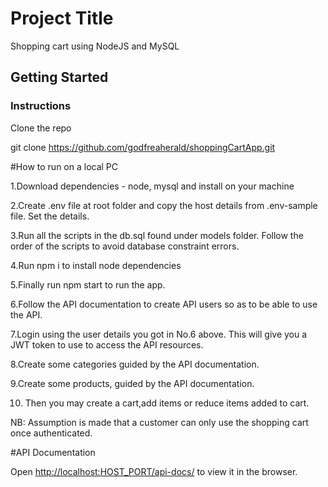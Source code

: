 # Project Title
Shopping cart using NodeJS and MySQL

## Getting Started
### Instructions
Clone the repo

git clone https://github.com/godfreaherald/shoppingCartApp.git

#How to run on a local PC

 1.Download dependencies - node, mysql and install on your machine
 
 2.Create .env file  at root folder and copy the  host details from .env-sample file. Set the details.
 
 3.Run all the scripts in the db.sql found under models folder. Follow the order of the scripts to avoid database constraint errors.
 
 4.Run npm i to install node dependencies
 
 5.Finally run npm start to run the app.
 
 6.Follow the API documentation to create API users so as to be able to use the API.
 
 7.Login using the user details you got in No.6 above. This will give you a JWT token to use to access the API resources.
 
 8.Create some categories guided by the API documentation.
 
 9.Create some products, guided by the API documentation.
 
 10. Then you may create a cart,add items or reduce items added to cart.
 
 NB: Assumption is made that a customer can only use the shopping cart once authenticated.


#API Documentation

Open [http://localhost:HOST_PORT/api-docs/](http://localhost:HOST_PORT/api-docs/) to view it in the browser.
